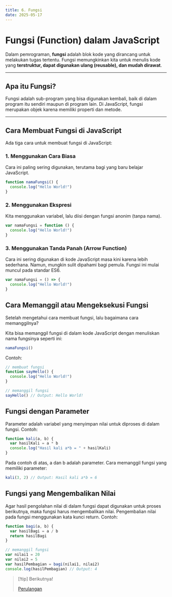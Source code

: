 ```yaml
---
title: 6. Fungsi
date: 2025-05-17
---
```


# Fungsi (Function) dalam JavaScript

Dalam pemrograman, **fungsi** adalah blok kode yang dirancang untuk melakukan tugas tertentu. Fungsi memungkinkan kita untuk menulis kode yang **terstruktur, dapat digunakan ulang (reusable), dan mudah dirawat**.

---

## Apa itu Fungsi?

Fungsi adalah sub-program yang bisa digunakan kembali, baik di dalam program itu sendiri maupun di program lain. Di JavaScript, fungsi merupakan objek karena memiliki properti dan metode.

---

## Cara Membuat Fungsi di JavaScript

Ada tiga cara untuk membuat fungsi di JavaScript:

### 1. Menggunakan Cara Biasa

Cara ini paling sering digunakan, terutama bagi yang baru belajar JavaScript.

```js
function namaFungsi() {
  console.log("Hello World!")
}
```

### 2. Menggunakan Ekspresi

Kita menggunakan variabel, lalu diisi dengan fungsi anonim (tanpa nama).

```js
var namaFungsi = function () {
  console.log("Hello World!")
}
```

### 3. Menggunakan Tanda Panah (Arrow Function)

Cara ini sering digunakan di kode JavaScript masa kini karena lebih sederhana. Namun, mungkin sulit dipahami bagi pemula. Fungsi ini mulai muncul pada standar ES6.

```js
var namaFungsi = () => {
  console.log("Hello World!")
}
```

## Cara Memanggil atau Mengeksekusi Fungsi

Setelah mengetahui cara membuat fungsi, lalu bagaimana cara memanggilnya?

Kita bisa memanggil fungsi di dalam kode JavaScript dengan menuliskan nama fungsinya seperti ini:

```js
namaFungsi()
```

Contoh:

```js
// membuat fungsi
function sayHello() {
  console.log("Hello World!")
}

// memanggil fungsi
sayHello() // Output: Hello World!
```

## Fungsi dengan Parameter

Parameter adalah variabel yang menyimpan nilai untuk diproses di dalam fungsi. Contoh:

```js
function kali(a, b) {
  var hasilKali = a * b
  console.log("Hasil kali a*b = " + hasilKali)
}
```

Pada contoh di atas, a dan b adalah parameter. Cara memanggil fungsi yang memiliki parameter:

```js
kali(3, 2) // Output: Hasil kali a*b = 6
```

## Fungsi yang Mengembalikan Nilai

Agar hasil pengolahan nilai di dalam fungsi dapat digunakan untuk proses berikutnya, maka fungsi harus mengembalikan nilai. Pengembalian nilai pada fungsi menggunakan kata kunci return. Contoh:

```js
function bagi(a, b) {
  var hasilBagi = a / b
  return hasilBagi
}

// memanggil fungsi
var nilai1 = 20
var nilai2 = 5
var hasilPembagian = bagi(nilai1, nilai2)
console.log(hasilPembagian) // Output: 4
```

> [!tip] Berikutnya!
>
> [Perulangan](javascript-7.md)
